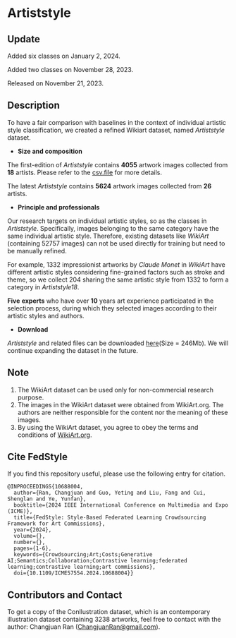 # Artiststyle
## Update
Added six classes on January 2, 2024.

Added two classes on November 28, 2023.

Released on November 21, 2023.
## Description
To have a fair comparison with baselines in the context of individual artistic style classification, we created a refined Wikiart dataset, named *Artiststyle* dataset.
- **Size and composition**

The first-edition of *Artiststyle* contains **4055** artwork images collected from **18** artists. Please refer to the [csv.file](https://drive.google.com/file/d/1zhu2xzMs1rBHVRvJqT4MNeJffTs1_eAq/view?usp=drive_link) for more details.

The latest *Artiststyle* contains **5624** artwork images collected from **26** artists.

- **Principle and professionals**

Our research targets on individual artistic styles, so as the classes in *Artiststyle*. Specifically, images belonging to the same category have the same individual artistic style. Therefore, existing datasets like *WikiArt* (containing 52757 images) can not be used directly for training but need to be manually refined. 

For example, 1332 impressionist artworks by *Claude Monet* in *WikiArt* have different artistic styles considering fine-grained factors such as stroke and theme, so we collect 204 sharing the same artistic style from 1332 to form a category in *Artiststyle18*. 

**Five** **experts** who have over **10** years art experience participated in the selection process, during which they selected images according to their artistic styles and authors.
- **Download**

*Artiststyle* and related files can be downloaded [here](https://drive.google.com/drive/folders/1LjEfsn_qd4vITWnUJq8HTjq0OSrSIA-r?usp=drive_link)(Size = 246Mb). We will continue expanding the dataset in the future.
## Note

1. The WikiArt dataset can be used only for non-commercial research purpose.
2. The images in the WikiArt dataset were obtained from WikiArt.org. The authors are neither responsible for the content nor the meaning of these images.
3. By using the WikiArt dataset, you agree to obey the terms and conditions of [WikiArt.org](https://drive.google.com/drive/folders/1LjEfsn_qd4vITWnUJq8HTjq0OSrSIA-r?usp=drive_link).

## Cite  FedStyle

If you find this repository useful, please use the following entry for citation.
```
@INPROCEEDINGS{10688004,
  author={Ran, Changjuan and Guo, Yeting and Liu, Fang and Cui, Shenglan and Ye, Yunfan},
  booktitle={2024 IEEE International Conference on Multimedia and Expo (ICME)}, 
  title={FedStyle: Style-Based Federated Learning Crowdsourcing Framework for Art Commissions}, 
  year={2024},
  volume={},
  number={},
  pages={1-6},
  keywords={Crowdsourcing;Art;Costs;Generative AI;Semantics;Collaboration;Contrastive learning;federated learning;contrastive learning;art commissions},
  doi={10.1109/ICME57554.2024.10688004}}
```

## Contributors and Contact

To get a copy of the Conllustration dataset, which is an contemporary illustration dataset containing 3238 artworks, feel free to contact with the author: Changjuan Ran (ChangjuanRan@gmail.com).
